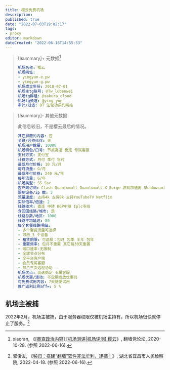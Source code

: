 ```yaml
---
title: 樱云免费机场
description:
published: true
date: "2022-07-03T19:02:17"
tags:
- proxy
editor: markdown
dateCreated: "2022-06-16T14:55:53"
---
```


> [!summary]+ 元数据[^xiaoran]
>
> ```yaml
> 机场名称: 樱云
> 机场网址:
> - yingyun-e.pw
> - yingyun-g.pw
> 机场成立年份: 2018-07-01
> 机场主tg账号: @Tw_lubenwei
> 机场tg群组: @sakura_cloud
> 机场tg频道: @ying_yun
> 审计/过滤: BT 法轮功系列网站 
> ```

[^xiaoran]: xiaoran, 《[[审查政治内容] [机场测评|机场评测] 樱云](https://web.archive.org/web/20220616070422/https://fanqiangdang.com/thread-16204-1-1.html)》, 翻墙党论坛, 2020-10-28. (参照 2022-06-16).

> [!summary]- 其他元数据
>
> 此信息较旧，不是樱云最后的情况。
>
> ```yaml
> 其它屏蔽的内容: 否
> 关联/合作伙伴: 无
> 机场用户数量: 10000
> 机场特色/口号: 节点高速 稳定 专属客服
> 支付方式: 支付宝
> 计费方式: 月付 季付 年付
> 最低月付价格: 10 元/月
> 每月流量: G/月
> 最低年付价格: 240 元/年
> 每年流量: G/年
> 机场类型: SS Ssr
> 客户端订阅: Clash Quantumult Quantumult X Surge 游戏加速器 Shadowsocks
> 限制设备/ip 数: 3
> 流量速度: 支持4k 支持8k 支持YouTubeTV Netflix
> 实际倍率/倍速: 2
> 线路技术: 直连 中转 BGP中继 Iplc专线
> 含回国线路/城市: 是
> 线路总数/地区: 1000
> 线路平均延迟: 80
> 每个套餐线路明细:
> - 多个套餐流量可选择
> - 可用 3 个设备
> - 租赁期限: 可选择：包月 包季 半年 包年
> - 重置频率: 包月不重置 其它每30天重置
> - 端口速率:无限制
> - 全球节点分布
> - 全平台客户端
> - 会员专属客服
> - 每月三次远程协助
> 机场优点: 高速稳定 专属客服
> 机场优惠/活动: 不定期发放优惠码
> 可免费试用内容: 7天随便试用
> 推广返利比例aff=: 5 %
> ```

## 机场主被捕

2022年2月，机场主被捕，由于服务器权限仅被机场主持有，所以机场很快就停止了服务。[^202204]

[^202204]: 郭俊友, 《[秭归：搭建“翻墙”软件非法牟利，逮捕！](http://yc.hbjc.gov.cn/yjxw/yasf_74039/202204/t20220425_1702487.shtml)》, 湖北省宜昌市人民检察院, 2022-04-18. (参照 2022-06-16).
